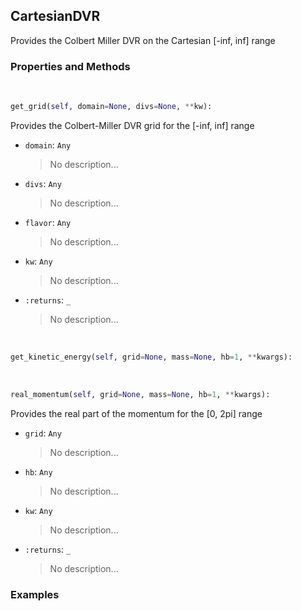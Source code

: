 ## <a id="Psience.DVR.ColbertMiller.CartesianDVR">CartesianDVR</a>
Provides the Colbert Miller DVR on the Cartesian [-inf, inf] range

### Properties and Methods
<a id="Psience.DVR.ColbertMiller.CartesianDVR.get_grid" class="docs-object-method">&nbsp;</a>
```python
get_grid(self, domain=None, divs=None, **kw): 
```
Provides the Colbert-Miller DVR grid for the [-inf, inf] range
- `domain`: `Any`
    >No description...
- `divs`: `Any`
    >No description...
- `flavor`: `Any`
    >No description...
- `kw`: `Any`
    >No description...
- `:returns`: `_`
    >No description...

<a id="Psience.DVR.ColbertMiller.CartesianDVR.get_kinetic_energy" class="docs-object-method">&nbsp;</a>
```python
get_kinetic_energy(self, grid=None, mass=None, hb=1, **kwargs): 
```

<a id="Psience.DVR.ColbertMiller.CartesianDVR.real_momentum" class="docs-object-method">&nbsp;</a>
```python
real_momentum(self, grid=None, mass=None, hb=1, **kwargs): 
```
Provides the real part of the momentum for the [0, 2pi] range
- `grid`: `Any`
    >No description...
- `hb`: `Any`
    >No description...
- `kw`: `Any`
    >No description...
- `:returns`: `_`
    >No description...

### Examples


